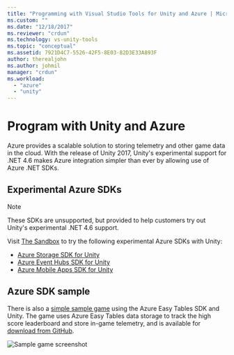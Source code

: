 ```yaml
---
title: "Programming with Visual Studio Tools for Unity and Azure | Microsoft Docs"
ms.custom: ""
ms.date: "12/18/2017"
ms.reviewer: "crdun"
ms.technology: vs-unity-tools
ms.topic: "conceptual"
ms.assetid: 7921D4C7-5526-42F5-8E03-82D3E33A893F
author: therealjohn
ms.author: johmil
manager: "crdun"
ms.workload:
  - "azure"
  - "unity"
---
```


# Program with Unity and Azure

Azure provides a scalable solution to storing telemetry and other game data in the cloud. With the release of Unity 2017, Unity's experimental support for .NET 4.6 makes Azure integration simpler than ever by allowing use of Azure .NET SDKs.

## Experimental Azure SDKs

> [!NOTE]
> These SDKs are unsupported, but provided to help customers try out Unity's experimental .NET 4.6 support.

Visit [The Sandbox](/sandbox/) to try the following experimental Azure SDKs with Unity:

* [Azure Storage SDK for Unity](https://docs.microsoft.com/sandbox/gamedev/unity/azure-storage-unity?wt.mc_id=azgamedev-sandbox-brpeek)
* [Azure Event Hubs SDK for Unity](https://docs.microsoft.com/sandbox/gamedev/unity/azure-event-hubs-unity?WT.mc_id=azgamedev-sandbox-brpeek)
* [Azure Mobile Apps SDK for Unity](https://docs.microsoft.com/sandbox/gamedev/unity/azure-mobile-apps-unity?WT.mc_id=azgamedev-sandbox-brpeek)

## Azure SDK sample

There is also a [simple sample game](https://docs.microsoft.com/sandbox/gamedev/unity/samples/azure-mobile-apps-unity-racer)
using the Azure Easy Tables SDK and Unity. The game uses Azure Easy Tables data storage to track the high score leaderboard and store in-game telemetry, and is available for [download from GitHub](https://github.com/BrianPeek/AzureSamples-Unity).

![Sample game screenshot](media/vstu_azure-test-sample-game-image2.png)
